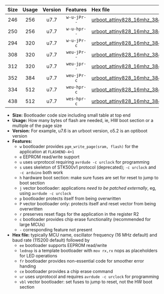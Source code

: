 |Size|Usage|Version|Features|Hex file|
|:-:|:-:|:-:|:-:|:--|
|246|256|u7.7|`w-u-jPr--`|[urboot_attiny828_16mhz_38400bps_lednop_ur_vbl.hex](https://raw.githubusercontent.com/stefanrueger/urboot.hex/main/mcus/attiny828/fcpu_16mhz/38400_bps/urboot_attiny828_16mhz_38400bps_lednop_ur_vbl.hex)|
|250|256|u7.7|`w-u-hpr--`|[urboot_attiny828_16mhz_38400bps_lednop_fr_ur.hex](https://raw.githubusercontent.com/stefanrueger/urboot.hex/main/mcus/attiny828/fcpu_16mhz/38400_bps/urboot_attiny828_16mhz_38400bps_lednop_fr_ur.hex)|
|294|320|u7.7|`w-u-jPr-c`|[urboot_attiny828_16mhz_38400bps_lednop_fr_ce_ur_vbl.hex](https://raw.githubusercontent.com/stefanrueger/urboot.hex/main/mcus/attiny828/fcpu_16mhz/38400_bps/urboot_attiny828_16mhz_38400bps_lednop_fr_ce_ur_vbl.hex)|
|308|320|u7.7|`weu-jPr--`|[urboot_attiny828_16mhz_38400bps_ee_lednop_ur_vbl.hex](https://raw.githubusercontent.com/stefanrueger/urboot.hex/main/mcus/attiny828/fcpu_16mhz/38400_bps/urboot_attiny828_16mhz_38400bps_ee_lednop_ur_vbl.hex)|
|312|320|u7.7|`weu-jpr--`|[urboot_attiny828_16mhz_38400bps_ee_lednop_fr_ur_vbl.hex](https://raw.githubusercontent.com/stefanrueger/urboot.hex/main/mcus/attiny828/fcpu_16mhz/38400_bps/urboot_attiny828_16mhz_38400bps_ee_lednop_fr_ur_vbl.hex)|
|352|384|u7.7|`weu-jPr-c`|[urboot_attiny828_16mhz_38400bps_ee_lednop_fr_ce_ur_vbl.hex](https://raw.githubusercontent.com/stefanrueger/urboot.hex/main/mcus/attiny828/fcpu_16mhz/38400_bps/urboot_attiny828_16mhz_38400bps_ee_lednop_fr_ce_ur_vbl.hex)|
|334|512|u7.7|`weu-hpr-c`|[urboot_attiny828_16mhz_38400bps_ee_lednop_fr_ce_ur.hex](https://raw.githubusercontent.com/stefanrueger/urboot.hex/main/mcus/attiny828/fcpu_16mhz/38400_bps/urboot_attiny828_16mhz_38400bps_ee_lednop_fr_ce_ur.hex)|
|438|512|u7.7|`wes-hpr-c`|[urboot_attiny828_16mhz_38400bps_ee_lednop_fr_ce.hex](https://raw.githubusercontent.com/stefanrueger/urboot.hex/main/mcus/attiny828/fcpu_16mhz/38400_bps/urboot_attiny828_16mhz_38400bps_ee_lednop_fr_ce.hex)|

- **Size:** Bootloader code size including small table at top end
- **Usage:** How many bytes of flash are needed, ie, HW boot section or a multiple of the page size
- **Version:** For example, u7.6 is an urboot version, o5.2 is an optiboot version
- **Features:**
  + `w` bootloader provides `pgm_write_page(sram, flash)` for the application at `FLASHEND-4+1`
  + `e` EEPROM read/write support
  + `u` uses urprotocol requiring `avrdude -c urclock` for programming
  + `s` uses skeleton of STK500v1 protocol (deprecated); `-c urclock` and `-c arduino` both work
  + `h` hardware boot section: make sure fuses are set for reset to jump to boot section
  + `j` vector bootloader: applications *need to be patched externally*, eg, using `avrdude -c urclock`
  + `p` bootloader protects itself from being overwritten
  + `P` vector bootloader only: protects itself and reset vector from being overwritten
  + `r` preserves reset flags for the application in the register R2
  + `c` bootloader provides chip erase functionality (recommended for large MCUs)
  + `-` corresponding feature not present
- **Hex file:** typically MCU name, oscillator frequency (16 MHz default) and baud rate (115200 default) followed by
  + `ee` bootloader supports EEPROM read/write
  + `lednop` is a template bootloader with `mov rx,rx` nops as placeholders for LED operations
  + `fr` bootloader provides non-essential code for smoother error handing
  + `ce` bootloader provides a chip erase command
  + `ur` uses urprotocol and requires `avrdude -c urclock` for programming
  + `vbl` vector bootloader: set fuses to jump to reset, not the HW boot section
